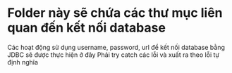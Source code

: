 # Folder này sẽ chứa các thư mục liên quan đến kết nối database
Các hoạt động sử dụng username, password, url để kết nối database bằng JDBC sẽ được thực hiện ở đây
Phải try catch các lỗi và xuất ra theo lỗi tự định nghĩa